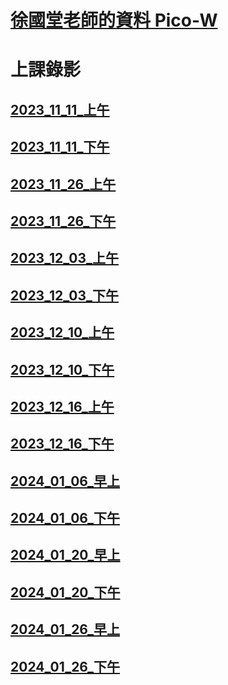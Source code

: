 [徐國堂老師的資料 Pico-W](https://github.com/roberthsu2003/pico_W)
==================================================================

上課錄影
====

[ ](https://github.com/roberthsu2003/__chihlee_pico__#2023_11_11_%E4%B8%8A%E5%8D%88)[2023\_11\_11_上午](https://youtube.com/live/d4kCf4p2T6E)
-------------------------------------------------------------------------------------------------------------------------------------------

[ ](https://github.com/roberthsu2003/__chihlee_pico__#2023_11_11_%E4%B8%8B%E5%8D%88)[2023\_11\_11_下午](https://youtube.com/live/pVvPs_qJhNY)
-------------------------------------------------------------------------------------------------------------------------------------------

[ ](https://github.com/roberthsu2003/__chihlee_pico__#2023_11_26_%E4%B8%8A%E5%8D%88)[2023\_11\_26_上午](https://youtube.com/live/xjF-LAo4vEY)
-------------------------------------------------------------------------------------------------------------------------------------------

[ ](https://github.com/roberthsu2003/__chihlee_pico__#2023_11_26_%E4%B8%8B%E5%8D%88)[2023\_11\_26_下午](https://youtube.com/live/WtbsFRo0s5U)
-------------------------------------------------------------------------------------------------------------------------------------------

[ ](https://github.com/roberthsu2003/__chihlee_pico__#2023_12_03_%E4%B8%8A%E5%8D%88)[2023\_12\_03_上午](https://youtube.com/live/0BnhcdTyDCU)
-------------------------------------------------------------------------------------------------------------------------------------------

[ ](https://github.com/roberthsu2003/__chihlee_pico__#2023_12_03_%E4%B8%8B%E5%8D%88)[2023\_12\_03_下午](https://youtube.com/live/Ol4FaxD5gRA)
-------------------------------------------------------------------------------------------------------------------------------------------

[ ](https://github.com/roberthsu2003/__chihlee_pico__#2023_12_10_%E4%B8%8A%E5%8D%88)[2023\_12\_10_上午](https://youtube.com/live/1SQZFUCGzak)
-------------------------------------------------------------------------------------------------------------------------------------------

[ ](https://github.com/roberthsu2003/__chihlee_pico__#2023_12_10_%E4%B8%8B%E5%8D%88)[2023\_12\_10_下午](https://youtube.com/live/aEvrcbNypIc)
-------------------------------------------------------------------------------------------------------------------------------------------

[ ](https://github.com/roberthsu2003/__chihlee_pico__#2023_12_16_%E4%B8%8A%E5%8D%88)[2023\_12\_16_上午](https://youtube.com/live/9fKW1rJMfFY)
-------------------------------------------------------------------------------------------------------------------------------------------

[ ](https://github.com/roberthsu2003/__chihlee_pico__#2023_12_16_%E4%B8%8B%E5%8D%88)[2023\_12\_16_下午](https://youtube.com/live/r4Sy24Yi2Ho)
-------------------------------------------------------------------------------------------------------------------------------------------

[ ](https://github.com/roberthsu2003/__chihlee_pico__#2024_01_06_%E6%97%A9%E4%B8%8A)[2024\_01\_06_早上](https://youtube.com/live/F8bdmPqvkn8)
-------------------------------------------------------------------------------------------------------------------------------------------

[ ](https://github.com/roberthsu2003/__chihlee_pico__#2024_01_06_%E4%B8%8B%E5%8D%88)[2024\_01\_06_下午](https://youtube.com/live/iN4Tf5mYBSc)
-------------------------------------------------------------------------------------------------------------------------------------------

[ ](https://github.com/roberthsu2003/__chihlee_pico__#2024_01_20_%E6%97%A9%E4%B8%8A)[2024\_01\_20_早上](https://youtube.com/live/w5-RQI6SJco)
-------------------------------------------------------------------------------------------------------------------------------------------

[ ](https://github.com/roberthsu2003/__chihlee_pico__#2024_01_20_%E4%B8%8B%E5%8D%88)[2024\_01\_20_下午](https://youtube.com/live/cOKGWs5K_3o)
-------------------------------------------------------------------------------------------------------------------------------------------

[ ](https://github.com/roberthsu2003/__chihlee_pico__#2024_01_26_%E6%97%A9%E4%B8%8A)[2024\_01\_26_早上](https://youtube.com/live/braPQyv3Wdo)
-------------------------------------------------------------------------------------------------------------------------------------------

[ ](https://github.com/roberthsu2003/__chihlee_pico__#2024_01_26_%E4%B8%8B%E5%8D%88)[2024\_01\_26_下午](https://youtube.com/live/DyafTsMWiUs)
-------------------------------------------------------------------------------------------------------------------------------------------


